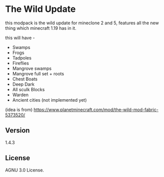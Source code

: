 # The Wild Update
this modpack is the wild update for mineclone 2 and 5, features all the new thing which minecraft 1.19 has in it.

this will have -
- Swamps
- Frogs
- Tadpoles
- Fireflies
- Mangrove swamps
- Mangrove full set + roots
- Chest Boats
- Deep Dark
- All sculk Blocks
- Warden
- Ancient cities (not implemented yet)﻿

(idea is from)
https://www.planetminecraft.com/mod/the-wild-mod-fabric-5373520/

## Version
1.4.3

## License
AGNU 3.0 License.
